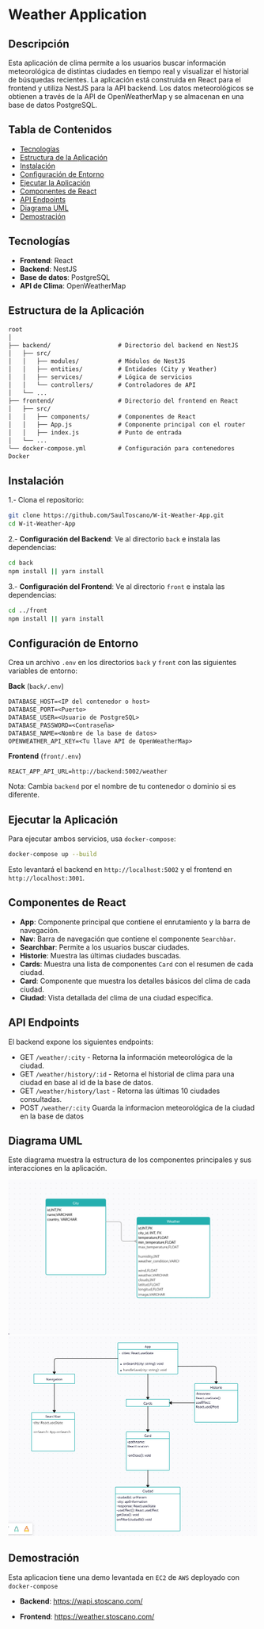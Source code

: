 # Weather Application

## Descripción
Esta aplicación de clima permite a los usuarios buscar información meteorológica de distintas ciudades en tiempo real y visualizar el historial de búsquedas recientes. La aplicación está construida en React para el frontend y utiliza NestJS para la API backend. Los datos meteorológicos se obtienen a través de la API de OpenWeatherMap y se almacenan en una base de datos PostgreSQL.

## Tabla de Contenidos
- [Tecnologías](#tecnologías)
- [Estructura de la Aplicación](#estructura-de-la-aplicación)
- [Instalación](#instalación)
- [Configuración de Entorno](#configuración-de-entorno)
- [Ejecutar la Aplicación](#ejecutar-la-aplicación)
- [Componentes de React](#componentes-de-react)
- [API Endpoints](#api-endpoints)
- [Diagrama UML](#diagrama-uml)
- [Demostración](#demostración)

## Tecnologías
- **Frontend**: React
- **Backend**: NestJS
- **Base de datos**: PostgreSQL
- **API de Clima**: OpenWeatherMap

## Estructura de la Aplicación

```plaintext
root
│
├── backend/                   # Directorio del backend en NestJS
│   ├── src/
│   │   ├── modules/           # Módulos de NestJS
│   │   ├── entities/          # Entidades (City y Weather)
│   │   ├── services/          # Lógica de servicios
│   │   └── controllers/       # Controladores de API
│   └── ...
├── frontend/                  # Directorio del frontend en React
│   ├── src/
│   │   ├── components/        # Componentes de React
│   │   ├── App.js             # Componente principal con el router
│   │   ├── index.js           # Punto de entrada
│   └── ...
└── docker-compose.yml         # Configuración para contenedores Docker
```

## Instalación

1.- Clona el repositorio:

```bash
git clone https://github.com/SaulToscano/W-it-Weather-App.git
cd W-it-Weather-App
```

2.- **Configuración del Backend**: Ve al directorio `back` e instala las dependencias:

```bash
cd back
npm install || yarn install
```

3.- **Configuración del Frontend**: Ve al directorio `front` e instala las dependencias:

```bash
cd ../front
npm install || yarn install
```

## Configuración de Entorno

Crea un archivo `.env` en los directorios `back` y `front` con las siguientes variables de entorno:

**Back** (`back/.env`)

```plaintext
DATABASE_HOST=<IP del contenedor o host>
DATABASE_PORT=<Puerto>
DATABASE_USER=<Usuario de PostgreSQL>
DATABASE_PASSWORD=<Contraseña>
DATABASE_NAME=<Nombre de la base de datos>
OPENWEATHER_API_KEY=<Tu llave API de OpenWeatherMap>
```

**Frontend** (`front/.env`)

```plaintext
REACT_APP_API_URL=http://backend:5002/weather
```

Nota: Cambia `backend` por el nombre de tu contenedor o dominio si es diferente.

## Ejecutar la Aplicación

Para ejecutar ambos servicios, usa `docker-compose`:

```bash
docker-compose up --build
```

Esto levantará el backend en `http://localhost:5002` y el frontend en `http://localhost:3001`.

## Componentes de React

- **App**: Componente principal que contiene el enrutamiento y la barra de navegación.
- **Nav**: Barra de navegación que contiene el componente `Searchbar`.
- **Searchbar**: Permite a los usuarios buscar ciudades.
- **Historie**: Muestra las últimas ciudades buscadas.
- **Cards**: Muestra una lista de componentes `Card` con el resumen de cada ciudad.
- **Card**: Componente que muestra los detalles básicos del clima de cada ciudad.
- **Ciudad**: Vista detallada del clima de una ciudad específica.

## API Endpoints

El backend expone los siguientes endpoints:

- GET `/weather/:city` - Retorna la información meteorológica de la ciudad.
- GET `/weather/history/:id` - Retorna el historial de clima para una ciudad en base al id de la base de datos.
- GET `/weather/history/last` - Retorna las últimas 10 ciudades consultadas.
- POST `/weather/:city` Guarda la informacion meteorológica de la ciudad en la base de datos

## Diagrama UML

Este diagrama muestra la estructura de los componentes principales y sus interacciones en la aplicación.

![alt text](./Diagrama_DB_Weather.PNG)
![alt text](./weather_webpage_Diagrama_UML.PNG)

## Demostración

Esta aplicacion tiene una demo levantada en `EC2` de `AWS` deployado con `docker-compose`

- **Backend**: https://wapi.stoscano.com/

- **Frontend**: https://weather.stoscano.com/
